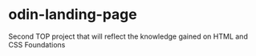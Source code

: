 # odin-landing-page
Second TOP project that will reflect the knowledge gained on HTML and CSS Foundations
